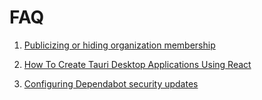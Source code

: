 # FAQ

1. [Publicizing or hiding organization membership](https://docs.github.com/en/account-and-profile/setting-up-and-managing-your-personal-account-on-github/managing-your-membership-in-organizations/publicizing-or-hiding-organization-membership)

2. [How To Create Tauri Desktop Applications Using React](https://medium.com/geekculture/how-to-create-tauri-desktop-applications-using-react-8541e42b1f22)

3. [Configuring Dependabot security updates](https://docs.github.com/en/code-security/dependabot/dependabot-security-updates/configuring-dependabot-security-updates)
